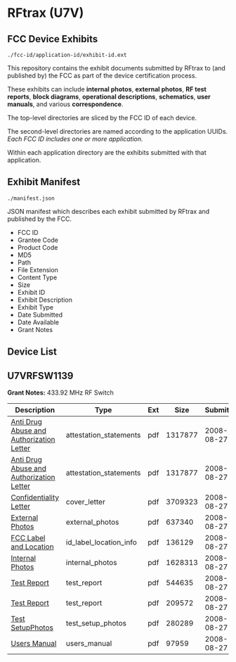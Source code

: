 # RFtrax (U7V)
## FCC Device Exhibits

```
./fcc-id/application-id/exhibit-id.ext
```

This repository contains the exhibit documents submitted by RFtrax to (and published by) the FCC as part of the device certification process.

These exhibits can include **internal photos**, **external photos**, **RF test reports**, **block diagrams**, **operational descriptions**, **schematics**, **user manuals**, and various **correspondence**.

The top-level directories are sliced by the FCC ID of each device.

The second-level directories are named according to the application UUIDs. *Each FCC ID includes one or more application.*

Within each application directory are the exhibits submitted with that application. 

## Exhibit Manifest

```
./manifest.json
```

JSON manifest which describes each exhibit submitted by RFtrax and published by the FCC.

- FCC ID
- Grantee Code
- Product Code
- MD5
- Path
- File Extension
- Content Type
- Size
- Exhibit ID
- Exhibit Description
- Exhibit Type
- Date Submitted
- Date Available
- Grant Notes

## Device List
## U7VRFSW1139
**Grant Notes:** 433.92 MHz RF Switch

| Description | Type | Ext | Size | Submitted | Available |
| ----------- | ---- | --- | ---- | --------- | --------- |
| [Anti Drug Abuse and Authorization Letter](U7VRFSW1139/4276baca683c8fe8428aeea3fb68bd66/991295.pdf) | attestation_statements | pdf | 1317877 | 2008-08-27 | 2008-08-27 |
| [Anti Drug Abuse and Authorization Letter](U7VRFSW1139/4276baca683c8fe8428aeea3fb68bd66/991295.pdf) | attestation_statements | pdf | 1317877 | 2008-08-27 | 2008-08-27 |
| [Confidentiality Letter](U7VRFSW1139/4276baca683c8fe8428aeea3fb68bd66/991291.pdf) | cover_letter | pdf | 3709323 | 2008-08-27 | 2008-08-27 |
| [External Photos](U7VRFSW1139/4276baca683c8fe8428aeea3fb68bd66/991290.pdf) | external_photos | pdf | 637340 | 2008-08-27 | 2008-08-27 |
| [FCC Label and Location](U7VRFSW1139/4276baca683c8fe8428aeea3fb68bd66/991289.pdf) | id_label_location_info | pdf | 136129 | 2008-08-27 | 2008-08-27 |
| [Internal Photos](U7VRFSW1139/4276baca683c8fe8428aeea3fb68bd66/991288.pdf) | internal_photos | pdf | 1628313 | 2008-08-27 | 2008-08-27 |
| [Test Report](U7VRFSW1139/4276baca683c8fe8428aeea3fb68bd66/991283.pdf) | test_report | pdf | 544635 | 2008-08-27 | 2008-08-27 |
| [Test Report](U7VRFSW1139/4276baca683c8fe8428aeea3fb68bd66/991294.pdf) | test_report | pdf | 209572 | 2008-08-27 | 2008-08-27 |
| [Test SetupPhotos](U7VRFSW1139/4276baca683c8fe8428aeea3fb68bd66/991282.pdf) | test_setup_photos | pdf | 280289 | 2008-08-27 | 2008-08-27 |
| [Users Manual](U7VRFSW1139/4276baca683c8fe8428aeea3fb68bd66/991281.pdf) | users_manual | pdf | 97959 | 2008-08-27 | 2008-08-27 |
